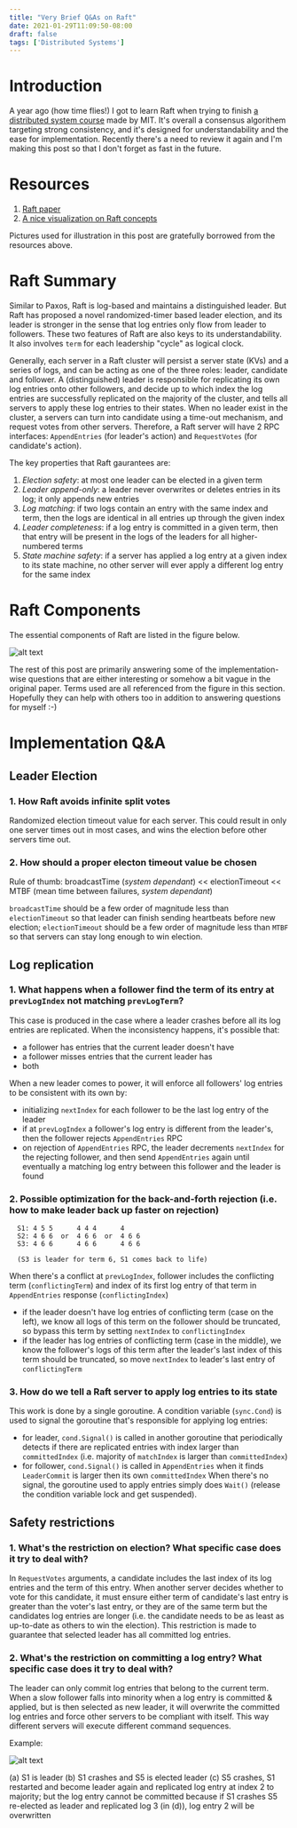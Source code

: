 ```yaml
---
title: "Very Brief Q&As on Raft"
date: 2021-01-29T11:09:50-08:00
draft: false
tags: ['Distributed Systems']
---
```


# Introduction
A year ago (how time flies!) I got to learn Raft when trying to finish [a distributed system course](http://nil.csail.mit.edu/6.824/2018/schedule.html) made by MIT. It's overall a consensus algorithem targeting strong consistency, and it's designed for understandability and the ease for implementation. Recently there's a need to review it again and I'm making this post so that I don't forget as fast in the future.

# Resources
1. [Raft paper](https://raft.github.io/raft.pdf)
2. [A nice visualization on Raft concepts](http://thesecretlivesofdata.com/raft/)

Pictures used for illustration in this post are gratefully borrowed from the resources above.

# Raft Summary
Similar to Paxos, Raft is log-based and maintains a distinguished leader. But Raft has proposed a novel randomized-timer based leader election, and its leader is stronger in the sense that log entries only flow from leader to followers. These two features of Raft are also keys to its understandability. It also involves `term` for each leadership "cycle" as logical clock.

Generally, each server in a Raft cluster will persist a server state (KVs) and a series of logs, and can be acting as one of the three roles: leader, candidate and follower. A (distinguished) leader is responsible for replicating its own log entries onto other followers, and decide up to which index the log entries are successfully replicated on the majority of the cluster, and tells all servers to apply these log entries to their states. When no leader exist in the cluster, a servers can turn into candidate using a time-out mechanism, and request votes from other servers. Therefore, a Raft server will have 2 RPC interfaces: `AppendEntries` (for leader's action) and `RequestVotes` (for candidate's action).

The key properties that Raft gaurantees are:
1. *Election safety*: at most one leader can be elected in a given term
2. *Leader append-only*: a leader never overwrites or deletes entries in its log; it only appends new entries
3. *Log matching*: if two logs contain an entry with the same index and term, then the logs are identical in all entries up through the given index
4. *Leader completeness*: if a log entry is committed in a given term, then that entry will be present in the logs of the leaders for all higher-numbered terms
5. *State machine safety*: if a server has applied a log entry at a given index to its state machine, no other server will ever apply a different log entry for the same index

# Raft Components
The essential components of Raft are listed in the figure below.

![alt text][raft-summary]

[raft-summary]: /images/raft/raft-summary.jpg "Raft summary"

The rest of this post are primarily answering some of the implementation-wise questions that are either interesting or somehow a bit vague in the original paper. Terms used are all referenced from the figure in this section. Hopefully they can help with others too in addition to answering questions for myself :-)

# Implementation Q&A
## Leader Election
### 1. How Raft avoids infinite split votes
Randomized election timeout value for each server. This could result in only one server times out in most cases, and wins the election before other servers time out.

### 2. How should a proper electon timeout value be chosen
Rule of thumb: broadcastTime (*system dependant*) << electionTimeout << MTBF (mean time between failures, *system dependant*)

`broadcastTime` should be a few order of magnitude less than `electionTimeout` so that leader can finish sending heartbeats before new election; `electionTimeout` should be a few order of magnitude less than `MTBF` so that servers can stay long enough to win election.

## Log replication
### 1. What happens when a follower find the term of its entry at `prevLogIndex` not matching `prevLogTerm`?
This case is produced in the case where a leader crashes before all its log entries are replicated. When the inconsistency happens, it's possible that:
 - a follower has entries that the current leader doesn't have
 - a follower misses entries that the current leader has
 - both

When a new leader comes to power, it will enforce all followers' log entries to be consistent with its own by:
 - initializing `nextIndex` for each follower to be the last log entry of the leader
 - if at `prevLogIndex` a follower's log entry is different from the leader's, then the follower rejects `AppendEntries` RPC
 - on rejection of `AppendEntries` RPC, the leader decrements `nextIndex` for the rejecting follower, and then send `AppendEntries` again until eventually a matching log entry between this follower and the leader is found

### 2. Possible optimization for the back-and-forth rejection (i.e. how to make leader back up faster on rejection)
```
  S1: 4 5 5      4 4 4      4
  S2: 4 6 6  or  4 6 6  or  4 6 6
  S3: 4 6 6      4 6 6      4 6 6

  (S3 is leader for term 6, S1 comes back to life)
```
When there's a conflict at `prevLogIndex`, follower includes the conflicting term (`conflictingTerm`) and index of its first log entry of that term in `AppendEntries` response (`conflictingIndex`)
 - if the leader doesn't have log entries of conflicting term (case on the left), we know all logs of this term on the follower should be truncated, so bypass this term by setting `nextIndex` to `conflictingIndex`
 - if the leader has log entries of conflicting term (case in the middle), we know the follower's logs of this term after the leader's last index of this term should be truncated, so move `nextIndex` to leader's last entry of `conflictingTerm`

### 3. How do we tell a Raft server to apply log entries to its state
This work is done by a single goroutine. A condition variable (`sync.Cond`) is used to signal the goroutine that's responsible for applying log entries:
 - for leader, `cond.Signal()` is called in another goroutine that periodically detects if there are replicated entries with index larger than `committedIndex` (i.e. majority of `matchIndex` is larger than `committedIndex`)
 - for follower, `cond.Signal()` is called in `AppendEntries` when it finds `LeaderCommit` is larger then its own `committedIndex`
 When there's no signal, the goroutine used to apply entries simply does `Wait()` (release the condition variable lock and get suspended).

## Safety restrictions

### 1. What's the restriction on election? What specific case does it try to deal with?
In `RequestVotes` arguments, a candidate includes the last index of its log entries and the term of this entry. When another server decides whether to vote for this candidate, it must ensure either term of candidate's last entry is greater than the voter's last entry, or they are of the same term but the candidates log entries are longer (i.e. the candidate needs to be as least as up-to-date as others to win the election). This restriction is made to guarantee that selected leader has all committed log entries.

### 2. What's the restriction on committing a log entry? What specific case does it try to deal with?
The leader can only commit log entries that belong to the current term. When a slow follower falls into minority when a log entry is committed & applied, but is then selected as new leader, it will overwrite the committed log entries and force other servers to be compliant with itself. This way different servers will execute different command sequences.

Example:

![alt text][commit-current-term]

[commit-current-term]: /images/raft/commit-current-term.jpg "Commit current term"

(a) S1 is leader
(b) S1 crashes and S5 is elected leader
(c) S5 crashes, S1 restarted and become leader again and replicated log entry at index 2 to majority; but the log entry cannot be committed because if S1 crashes S5 re-elected as leader and replicated log 3 (in (d)), log entry 2 will be overwritten